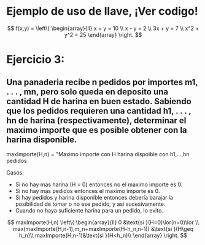 # Ejemplo de uso de llave, ¡Ver codigo!
$$
f(x,y) = 
\left\{
\begin{array}{ll}
x + y = 10 \\
x - y = 2 \\
3x + y = 7 \\
x^2 + y^2 = 25
\end{array}
\right.
$$

# Ejercicio 3: 
## Una panaderia recibe n pedidos por importes m1, . . . , mn, pero solo queda en deposito una cantidad H de harina en buen estado. Sabiendo que los pedidos requieren una cantidad h1, . . . , hn de harina (respectivamente), determinar el maximo importe que es posible obtener con la harina disponible.

maxImporte(H,n) = "Maximo importe con H harina dispoible con h1,...,hn pedidos

Casos: 
* Si no hay mas harina (H = 0) entonces no el maximo importe es 0.
* Si no hay mas pedidos entonces el maximo importe es 0.
* Si hay pedidos y harina disponible entonces debería barajar la posibilidad de tomar o no ese pedido, y asi sucesivamente.
* Cuando no haya suficiente harina para un pedido, lo evito.

$$
maxImporte(H,n)
\left\{
\begin{array}{ll}
0 &\text{si }(H=0)\lor(n=0)\lor \\
max(maxImporte(H,n-1),m_n+maxImporte(H-h_n,n-1)) &\text{si }(H\geq h_n)\\
maxImporte(H,n-1)&\text{si }(H<h_n)\\
\end{array}
\right.
$$
